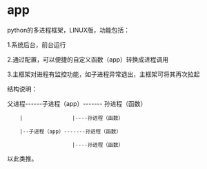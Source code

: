 # app

python的多进程框架，LINUX版，功能包括：

1.系统后台，前台运行

2.通过配置，可以便捷的自定义函数（app）转换成进程调用

3.主框架对进程有监控功能，如子进程异常退出，主框架可将其再次拉起


结构说明：

父进程------子进程（app）------- 孙进程（函数）

        |                |----孙进程（函数）
        
        |--子进程（app）-------孙进程（函数）
        
                         |----孙进程（函数）
                         
                         
以此类推。
